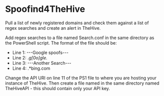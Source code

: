 # Spoofind4TheHive
Pull a list of newly registered domains and check them against a list of regex searches and create an alert in TheHive.

Add regex searches to a file named Search.conf in the same directory as the PowerShell script.
The format of the file should be:

- Line 1: ---Google spoofs---
- Line 2: .*g[0o]gle.*
- Line 3: ---Another Search---
- Line 4: .*bing\.com

Change the API URI on line 11 of the PS1 file to where you are hosting your instance of TheHive. Then create a file named in the same directory named TheHiveAPI - this should contain only your API key.
